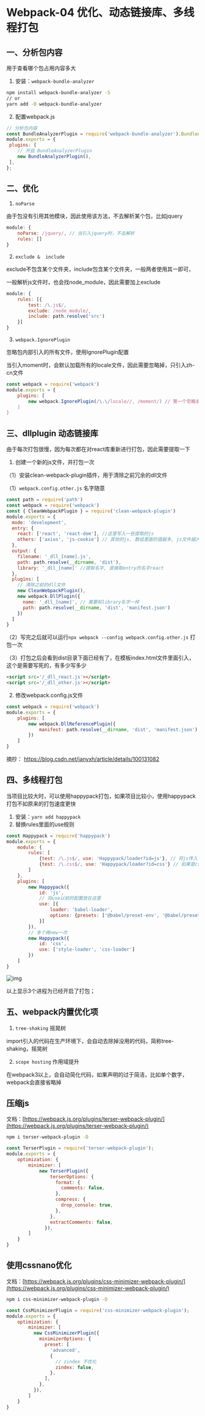 # Webpack-04  优化、动态链接库、多线程打包
## 一、分析包内容
用于查看哪个包占用内容多大
1. 安装：`webpack-bundle-analyzer`
```bash
npm install webpack-bundle-analyzer -S
// or
yarn add -D webpack-bundle-analyzer
```
2. 配置webpack.js
```js
// 分析包内容 
const BundleAnalyzerPlugin = require('webpack-bundle-analyzer').BundleAnalyzerPlugin; 
module.exports = {
 plugins: [ 
    // 开启 BundleAnalyzerPlugin 
    new BundleAnalyzerPlugin(), 
 ], 
};
```
## 二、优化
1. `noParse`

由于包没有引用其他模块，因此使用该方法，不去解析某个包，比如jquery
```js
module: {
    noParse: /jquery/, // 当引入jquery时，不去解析
    rules: []
}
```
2. `exclude &  include`

exclude不包含某个文件夹，include包含某个文件夹，一般两者使用其一即可，

一般解析js文件时，也会找node_module，因此需要加上exclude
```js
module: {
    rules: [{
        test: /\.js$/,
        exclude: /node_module/,
        include: path.resolve('src')
    }]
}
```
3. `webpack.IgnorePlugin`

忽略包内部引入的所有文件，使用IgnorePlugin配置

当引入moment时，会默认加载所有的locale文件，因此需要忽略掉，只引入zh-cn文件
```js
const webpack = require('webpack')
module.exports = {
    plugins: [
        new webpack.IgnorePlugin(/\.\/locale//, /moment/) // 第一个忽略谁, 第二个引入什么的时候
    ]
}
```



## 三、dllplugin 动态链接库

由于每次打包很慢，因为每次都在对react库重新进行打包，因此需要提取一下

1. 创建一个新的js文件，并打包一次

（1）安装clean-webpack-plugin插件，用于清除之前冗余的dll文件

（1）`webpack.config.other.js`     名字随意
```js
const path = require('path')
const webpack = require('webpack')
const { CleanWebpackPlugin } = require('clean-webpack-plugin')
module.exports = {
  mode: 'development',
  entry: {
    react: ['react', 'react-dom'], //这里写入一些提取的js
    others: ['axios', 'js-cookie'] // 其他的js, 数组里面的值越多, js文件越大, 如果太多可以分开写, 再单独写一个文件
  },
  output: {
    filename: '_dll_[name].js',
    path: path.resolve(__dirname, 'dist'),
    library: '_dll_[name]' //提取名字, 直接取entry的名字react
  },
  plugins: [
    // 清除之前的dll文件
    new CleanWebpackPlugin(),
    new webpack.DllPlugin({
      name: '_dll_[name]', // 需要和library名字一样
      path: path.resolve(__dirname, 'dist', 'manifest.json')
    })
  ]
}
```

（2）写完之后就可以运行`npx webpack --config webpack.config.other.js`     打包一次

（3）打包之后会看到dist目录下面已经有了，在模板index.html文件里面引入，这个是需要写死的，有多少写多少
```html
<script src='/_dll_react.js'></script>
<script src='/_dll_other.js'></script>
```
2. 修改webpack.config.js文件
```js
const webpack = require('webpack')
module.exports = {
    plugins: [
        new webpack.DllReferencePlugin({
            manifest: path.resolve(__dirname, 'dist', 'manifest.json')
        })
    ]
}
```
摘抄： https://blog.csdn.net/janyxh/article/details/100131082



## 四、多线程打包

当项目比较大时，可以使用happypack打包，如果项目比较小，使用happypack打包不如原来的打包速度更快
1. 安装：`yarn add happypack`
2. 替换rules里面的use规则
```js
const Happypack = require('happypack')
module.exports = {
    module: {
        rules: [
            {test: /\.js$/, use: 'Happypack/loader?id=js'}, // 将js传入
            {test: /\.css$/, use: 'Happypack/loader?id=css'} // 如果是css打包
        ]
    },
    plugins: [
        new Happypack({
            id: 'js',
            // 将use以前的配置放在这里
            use: [{
                loader: 'babel-loader',
                options: {presets: ['@babel/preset-env', '@babel/preset-react']}
            }]
        }),
        // 多个再new一次
        new Happypack({
            id: 'css',
            use: ['style-loader', 'css-loader']
        })
    ]
}
```

![img](https://upload-images.jianshu.io/upload_images/1967135-2edd36749223cd32.png?imageMogr2/auto-orient/strip|imageView2/2/w/416/format/webp)

以上显示3个进程为已经开启了打包；



## 五、webpack内置优化项

1. `tree-shaking`   摇晃树

import引入的代码在生产环境下，会自动去除掉没用的代码，简称tree-shaking，摇晃树

2. `scope hosting`   作用域提升

在webpack3以上，会自动简化代码，如果声明的过于简洁，比如单个数字，webpack会直接省略掉



## 压缩js

文档：[https://webpack.js.org/plugins/terser-webpack-plugin/](https://webpack.js.org/plugins/terser-webpack-plugin/)

```bash
npm i terser-webpack-plugin -D
```

```js
const TerserPlugin = require('terser-webpack-plugin');
module.exports = {
    optimization: {
        minimizer: [
            new TerserPlugin({
                terserOptions: {
                  format: {
                    comments: false,
                  },
                  compress: {
                    drop_console: true,
                  },
                },
                extractComments: false,
              }),
        ]
    }
}
```



## 使用cssnano优化

文档：[https://webpack.js.org/plugins/css-minimizer-webpack-plugin/](https://webpack.js.org/plugins/css-minimizer-webpack-plugin/)

```bash
npm i css-minimizer-webpack-plugin -D
```

```js
const CssMinimizerPlugin = require('css-minimizer-webpack-plugin');
module.exports = {
    optimization: {
        minimizer: [
          new CssMinimizerPlugin({
            minimizerOptions: {
              preset: [
                'advanced',
                {
                  // zindex 不优化
                  zindex: false,
                },
              ],
            },
          }),
        ]
    }
}
```



